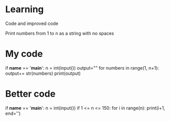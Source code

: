 # Learning
Code and improved code

Print numbers from 1 to n as a string with no spaces
# My code
if __name__ == '__main__':
    n = int(input())
    output=""
    for numbers in range(1, n+1):
        output+= str(numbers)
    print(output)

# Better code

if __name__ == '__main__':
    n = int(input())
    if 1 <= n <= 150:
        for i in range(n):
            print(i+1, end='')
